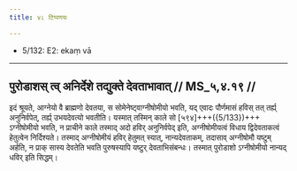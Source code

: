 ```yaml
---
title: ४८ टिप्पणयः

---
```

- 5/132: E2: ekaṃ vā

____________________________________________


## पुरोडाशस् त्व् अनिर्देशे तद्युक्ते देवताभावात् // MS_५,४.१९ //

इदं श्रूयते, आग्नेयो वै ब्राह्मणो देवतया, स सोमेनेष्ट्वाग्नीषोमीयो भवति, यद् एवादः पौर्णमासं हविस् तत् तर्ह्य् अनुनिर्वपेत्, तर्ह्य् उभयदेवत्यो भवतीति। यस्मात् तस्मिन् काले सो [५९४]+++({5/133})+++ ऽग्नीषोमीयो भवति, न प्राचीने काले तस्माद् अदो हविर् अनुनिर्वपेद् इति, अग्नीषोमीयत्वं विधाय द्विदेवताकत्वं हेतुत्वेन निर्दिश्यते। तस्माद् अग्नीषोमीयं हविर् हेतुमत् स्यात्, नान्यदेवताकम्, तदासाव् अग्नीषोमौ यष्टुम् अर्हति, न प्राक् सास्य देवतेति भवति पुरुषस्यापि यष्टुर् देवताभिसंबन्धः। तस्मात् पुरोडाशो ऽग्नीषोमीयो नान्यद् धविर् इति सिद्धम्।
